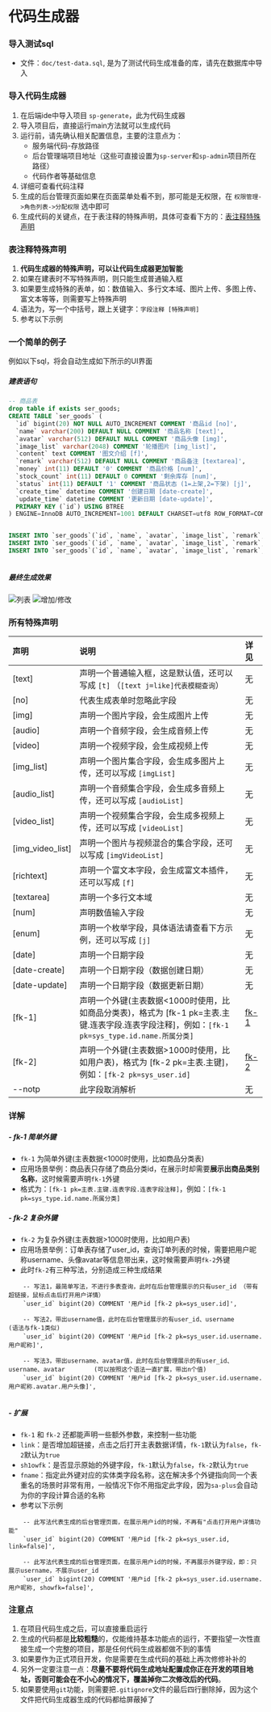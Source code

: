 # 代码生成器 


### 导入测试sql
- 文件：`doc/test-data.sql`, 是为了测试代码生成准备的库，请先在数据库中导入 


### 导入代码生成器
1. 在后端ide中导入项目 `sp-generate`，此为代码生成器
2. 导入项目后，直接运行main方法就可以生成代码
3. 运行前，请先确认相关配置信息，主要的注意点为：
	- 服务端代码-存放路径
	- 后台管理端项目地址（这些可直接设置为`sp-server`和`sp-admin`项目所在路径）
	- 代码作者等基础信息
5. 详细可查看代码注释
6. 生成的后台管理页面如果在页面菜单处看不到，那可能是无权限，在 `权限管理->角色列表->分配权限` 选中即可
7. 生成代码的关键点，在于表注释的特殊声明，具体可查看下方的：[表注释特殊声明](#表注释特殊声明)



### 表注释特殊声明
1. **代码生成器的特殊声明，可以让代码生成器更加智能**
2. 如果在建表时不写特殊声明，则只能生成普通输入框
3. 如果要生成特殊的表单，如：数值输入、多行文本域、图片上传、多图上传、富文本等等，则需要写上特殊声明
4. 语法为，写一个中括号，跟上关键字：`字段注释 [特殊声明]`
5. 参考以下示例 

### 一个简单的例子

例如以下sql，将会自动生成如下所示的UI界面

##### 建表语句
``` sql 
-- 商品表 
drop table if exists ser_goods;
CREATE TABLE `ser_goods` (
  `id` bigint(20) NOT NULL AUTO_INCREMENT COMMENT '商品id [no]', 
  `name` varchar(200) DEFAULT NULL COMMENT '商品名称 [text]', 
  `avatar` varchar(512) DEFAULT NULL COMMENT '商品头像 [img]', 
  `image_list` varchar(2048) COMMENT '轮播图片 [img_list]', 
  `content` text COMMENT '图文介绍 [f]', 
  `remark` varchar(512) DEFAULT NULL COMMENT '商品备注 [textarea]',
  `money` int(11) DEFAULT '0' COMMENT '商品价格 [num]', 
  `stock_count` int(11) DEFAULT 0 COMMENT '剩余库存 [num]',
  `status` int(11) DEFAULT '1' COMMENT '商品状态 (1=上架,2=下架) [j]',
  `create_time` datetime COMMENT '创建日期 [date-create]',
  `update_time` datetime COMMENT '更新日期 [date-update]',
  PRIMARY KEY (`id`) USING BTREE
) ENGINE=InnoDB AUTO_INCREMENT=1001 DEFAULT CHARSET=utf8 ROW_FORMAT=COMPACT COMMENT='商品表';


INSERT INTO `ser_goods`(`id`, `name`, `avatar`, `image_list`, `remark`, `content`, `money`, `stock_count`, `status`, `create_time`, `update_time`) VALUES (1001, '小苹果', 'http://127.0.0.1:8099/upload/image/2020/05-11/1589130441278158564136.jpg', 'http://127.0.0.1:8099/upload/image/2020/05-11/15891304215541588315943.png', '这是一个小呀小苹果', '这是一个小呀小苹果<p><br></p>', 23, 213, 1, now(), now());
INSERT INTO `ser_goods`(`id`, `name`, `avatar`, `image_list`, `remark`, `content`, `money`, `stock_count`, `status`, `create_time`, `update_time`) VALUES (1002, '大鸭梨', 'http://127.0.0.1:8099/upload/image/2020/05-11/15891304588142094778376.png', 'http://127.0.0.1:8099/upload/image/2020/05-11/15891301925381859798545.jpg', '大鸭梨', '<p>大鸭梨图文介绍</p>', 214, 234, 1, now(), now());
INSERT INTO `ser_goods`(`id`, `name`, `avatar`, `image_list`, `remark`, `content`, `money`, `stock_count`, `status`, `create_time`, `update_time`) VALUES (1003, '小橘子', 'http://127.0.0.1:8099/upload/image/2020/05-11/15891326019482012079187.jpg', 'http://127.0.0.1:8099/upload/image/2020/05-11/1589133225670119768604.jpg', '小橘子', '<p>小橘子</p>', 123, 123, 2, now(), now());
	
```


##### 最终生成效果

![列表](https://color-test.oss-cn-qingdao.aliyuncs.com/sa-plus/g-list.png)
![增加/修改](https://color-test.oss-cn-qingdao.aliyuncs.com/sa-plus/g-update.png)		
		


### 所有特殊声明 

| 声明				 | 说明															| 详见		|
| :--------			| :--------														| :--------	|
| [text]			| 声明一个普通输入框，这是默认值，还可以写成 `[t]`	（`[text j=like]代表模糊查询`）			| 无		|
| [no]			| 代表生成表单时忽略此字段										| 无		|
| [img]			| 声明一个图片字段，会生成图片上传								| 无		|
| [audio]			| 声明一个音频字段，会生成音频上传								| 无		|
| [video]			| 声明一个视频字段，会生成视频上传								| 无		|
| [img_list]		| 声明一个图片集合字段，会生成多图片上传，还可以写成 `[imgList]`	| 无		|
| [audio_list]		| 声明一个音频集合字段，会生成多音频上传，还可以写成 `[audioList]`	| 无		|
| [video_list]		| 声明一个视频集合字段，会生成多视频上传，还可以写成 `[videoList]`	| 无		|
| [img_video_list]		| 声明一个图片与视频混合的集合字段，还可以写成 `[imgVideoList]`	| 无		|
| [richtext]		| 声明一个富文本字段，会生成富文本插件，还可以写成 `[f]`			| 无		|
| [textarea]		| 声明一个多行文本域											| 无		|
| [num]			| 声明数值输入字段												| 无		|
| [enum]			| 声明一个枚举字段，具体语法请查看下方示例，还可以写成 `[j]`		| 无		|
| [date]			| 声明一个日期字段												| 无		|
| [date-create]	| 声明一个日期字段（数据创建日期）								| 无		|
| [date-update]	| 声明一个日期字段（数据更新日期）								| 无		|
| [fk-1] 			| 声明一个外键(主表数据<1000时使用，比如商品分类表)，格式为 [fk-1 pk=主表.主键.连表字段.连表字段注释]，例如：`[fk-1 pk=sys_type.id.name.所属分类]` | [fk-1](#-fk-1-简单外键) |
| [fk-2] 			| 声明一个外键(主表数据>1000时使用，比如用户表)，格式为 [fk-2 pk=主表.主键]，例如：`[fk-2 pk=sys_user.id]` | [fk-2](#-fk-2-复杂外键) |
| --notp			| 此字段取消解析								| 无		|


### 详解

##### - fk-1 简单外键
- `fk-1` 为简单外键(主表数据<1000时使用，比如商品分类表)
- 应用场景举例：商品表只存储了商品分类id，在展示时却需要**展示出商品类别名称**，这时候需要声明`fk-1`外键
- 格式为：`[fk-1 pk=主表.主键.连表字段.连表字段注释]`，例如：`[fk-1 pk=sys_type.id.name.所属分类]`

##### - fk-2 复杂外键
- `fk-2` 为复杂外键(主表数据>1000时使用，比如用户表)
- 应用场景举例：订单表存储了user_id，查询订单列表的时候，需要把用户昵称username、头像avatar等信息带出来，这时候需要声明`fk-2`外键
- 此时`fk-2`有三种写法，分别造成三种生成结果

``` mysql 
	-- 写法1，最简单写法，不进行多表查询，此时在后台管理展示的只有user_id （带有超链接，鼠标点击后打开用户详情）
	`user_id` bigint(20) COMMENT '用户id [fk-2 pk=sys_user.id]',
	
	-- 写法2，带出username值，此时在后台管理展示的有user_id、username		(语法与fk-1类似)
	`user_id` bigint(20) COMMENT '用户id [fk-2 pk=sys_user.id.username.用户昵称]',
	
	-- 写法3，带出username、avatar值，此时在后台管理展示的有user_id、username、avatar		(可以按照这个语法一直扩展，带出n个值)
	`user_id` bigint(20) COMMENT '用户id [fk-2 pk=sys_user.id.username.用户昵称.avatar.用户头像]',
	
```

##### - 扩展

- `fk-1` 和 `fk-2` 还都能声明一些额外参数，来控制一些功能
- `link`：是否增加超链接，点击之后打开主表数据详情，`fk-1`默认为`false`，`fk-2`默认为`true`
- `sh1owfk`：是否显示原始的外键字段，`fk-1`默认为`false`，`fk-2`默认为`true`
- `fname`：指定此外键对应的实体类字段名称，这在解决多个外键指向同一个表重名的场景时非常有用，一般情况下你不用指定此字段，因为`sa-plus`会自动为你的字段计算合适的名称
- 参考以下示例

```
	-- 此写法代表生成的后台管理页面，在展示用户id的时候，不再有"点击打开用户详情功能" 
	`user_id` bigint(20) COMMENT '用户id [fk-2 pk=sys_user.id, link=false]',

	-- 此写法代表生成的后台管理页面，在展示用户id的时候，不再展示外键字段，即：只展示username，不展示user_id 
	`user_id` bigint(20) COMMENT '用户id [fk-2 pk=sys_user.id.username.用户昵称, showfk=false]',
```
		
		

### 注意点 

1. 在项目代码生成之后，可以直接重启运行
2. 生成的代码都是**比较粗糙**的，仅能维持基本功能点的运行，不要指望一次性直接生成一个完整的项目，那是任何代码生成器都做不到的事情
3. 如果要作为正式项目开发，你是需要在生成代码的基础上再次修修补补的 
4. 另外一定要注意一点：**尽量不要将代码生成地址配置成你正在开发的项目地址，否则可能会在不小心的情况下，覆盖掉你二次修改后的代码**。
5. 如果要使用`git`功能，则需要把`.gitignore`文件的最后四行删除掉，因为这个文件把代码生成器生成的代码都给屏蔽掉了









